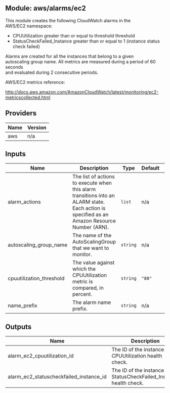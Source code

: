 ## Module: aws/alarms/ec2

This module creates the following CloudWatch alarms in the  
AWS/EC2 namespace:

  - CPUUtilization greater than or equal to threshold threshold
  - StatusCheckFailed\_Instance greater than or equal to 1 (instance status
    check failed)

Alarms are created for all the instances that belong to a given  
autoscaling group name. All metrics are measured during a period of 60 seconds  
and evaluated during 2 consecutive periods.

AWS/EC2 metrics reference:

http://docs.aws.amazon.com/AmazonCloudWatch/latest/monitoring/ec2-metricscollected.html

## Providers

| Name | Version |
|------|---------|
| aws | n/a |

## Inputs

| Name | Description | Type | Default | Required |
|------|-------------|------|---------|:-----:|
| alarm\_actions | The list of actions to execute when this alarm transitions into an ALARM state. Each action is specified as an Amazon Resource Number (ARN). | `list` | n/a | yes |
| autoscaling\_group\_name | The name of the AutoScalingGroup that we want to monitor. | `string` | n/a | yes |
| cpuutilization\_threshold | The value against which the CPUUtilization metric is compared, in percent. | `string` | `"80"` | no |
| name\_prefix | The alarm name prefix. | `string` | n/a | yes |

## Outputs

| Name | Description |
|------|-------------|
| alarm\_ec2\_cpuutilization\_id | The ID of the instance CPUUtilization health check. |
| alarm\_ec2\_statuscheckfailed\_instance\_id | The ID of the instance StatusCheckFailed\_Instance health check. |

